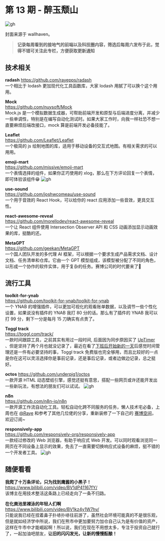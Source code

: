 # 第 13 期 - 醉玉颓山
![gh](https://cdn.jsdelivr.net/gh/BarryYangi/ObsStaticData@main/obsidian/1691198190000jstjp5.jpg)

封面来源于 wallhaven。

>**记录每周看到的接地气的前端以及科技圈内容，筛选后每周六发布于此，觉得不错可关注此专栏，方便获取更新通知**

## 技术相关
**radash**
https://github.com/rayepps/radash \
一个相比于 lodash 更加现代化工具函数库，大家 lodash 用腻了可以换个这个用用。

**Mock** \
https://github.com/nuysoft/Mock \
Mock.js 是一个模拟数据生成器，可帮助前端开发和原型与后端进度分离，并减少一些单调性，特别是在编写自动化测试时。如果大家工作时，向我一样社恐不想一直要麻烦后端改接口，mock 算是前端开发必备技能了。

**Leaflet** \
https://github.com/Leaflet/Leaflet \
一个极简的 js 绘制地图的库，适用于移动设备的交互式地图。有相关需求的可以用用。

**emoji-mart** \
https://github.com/missive/emoji-mart \
一个表情选择的组件，如果你正巧使用的 xlog，那么在下方评论回复一个表情，即可体验该组件😁
![gh](https://cdn.jsdelivr.net/gh/BarryYangi/ObsStaticData@main/obsidian/1691202116000a1whkf.png)

**use-sound** \
https://github.com/joshwcomeau/use-sound \
一个用于音效的 React Hook，可以给你的 react 应用添加一些音效，更具交互性。

**react-awesome-reveal** \
https://github.com/morellodev/react-awesome-reveal \
一个让 React 组件使用 Intersection Observer API 和 CSS 动画添加显示动画效果的库，挺酷的还。

**MetaGPT** \
https://github.com/geekan/MetaGPT \
一个国人团队开发的多代理 AI 框架，可以根据一个要求生成产品需求文档、设计文档、任务清单和仓库。它由一个 GPT 模型组成，该模型被分配了不同的角色，以形成一个协作的软件实体，用于复杂的任务。赛博公司的时代要来了👻
## 流行工具
**toolkit-for-ynab** \
https://github.com/toolkit-for-ynab/toolkit-for-ynab \
一个 YNAB 的增强插件，可以更加可视化的观看账单数据，以及调节一些个性化设置，如果说没有插件的 YNAB 我打 80 分的话。那么有了插件的 YNAB 我可以打 99 分，剩下一分是每月 15 刀确实有点贵了。

**Toggl track** \
https://toggl.com/track/ \
一款时间跟踪工具，之前其实有用过一段时间, 后面因为同步原因买了 [UpTimer](https://webapp.mytimelog.cn/#/) 、但是坚持了两个月也就没记录了，最近在看了[下班后开始新的一天](https://neodb.social/book/2LDcqyZrBbaEyW43wOpqXl)后感觉时间管理还是一件有必要坚持的事，Toggl track 免费版也完全够用，而且比较好的一点是你在这可以灵活选择你是事前记录，还是事后记录，或者边做边记录，总之挺好。

**octos**
https://github.com/underpig1/octos \
一款开源 HTML 动态壁纸引擎，感觉还挺有意思，搭配一些网页或许还能开发出一些新玩法，有想法的朋友们可以试试。
![gh](https://cdn.jsdelivr.net/gh/BarryYangi/ObsStaticData@main/obsidian/1691200193000ph3o32.gif)


**n8n** \
https://github.com/n8n-io/n8n \
一款开源工作流自动化工具。轻松自动化跨不同服务的任务，懒人技术宅必备，上周也在 [@Raye](https://raye.xlog.app/) 和参考了其他几位佬的分享，重新装修了一下自己的 [赛博空间](https://t.me/barrybase)，欢迎订阅~

**responsively-app** \
https://github.com/responsively-org/responsively-app \
一款经过修改的 Web 浏览器，有助于响应式 Web 开发。可以同时观看浏览同一网页在不同设备上显示的效果，免去了一直需要切换响应式设备的麻烦，挺不错的一个开发者工具。
![gh](https://cdn.jsdelivr.net/gh/BarryYangi/ObsStaticData@main/obsidian/1691200999000f9upfw.webp)


## 随便看看
**我爬了十万条评论，只为找到鹰酱的小黑子！** \
https://www.bilibili.com/video/BV1dP41167fY/ \
该博主在用技术整活这条路上已经走向了一条不归路。

**在化粪池里裸泳的年轻人们啊** \
https://www.bilibili.com/video/BV1kz4y1W7hv/ \
只能说我已经在捏着鼻子扑哧扑哧往前游了，虽然社会环境可能真的不是很乐观，但是就如经济学中所说，我们在熊市中更加要努力加仓自己认为是有价值的资产，这样在牛市中才能崛起啊！所以说，我们在现在不用想太多，专注于投资自己就行了，一起加油吧朋友，**让旧的闪闪发光，让新的慢慢酝酿！**


